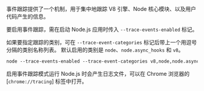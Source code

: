 
<!--introduced_in=v7.7.0-->

事件跟踪提供了一个机制，用于集中地跟踪 V8 引擎、Node 核心模块、以及用户代码产生的信息。

要启用事件跟踪，需在启动 Node.js 应用时传入 `--trace-events-enabled` 标记。

如果要指定跟踪的类别，可在 `--trace-event-categories` 标记后带上一个用逗号分隔的类别名称列表。
默认启用的类别是 `node`、`node.async_hooks` 和 `v8`。

```txt
node --trace-events-enabled --trace-event-categories v8,node,node.async_hooks server.js
```

启用事件跟踪模式运行 Node.js 时会产生日志文件，可以在 Chrome 浏览器的 [`chrome://tracing`] 标签中打开。
